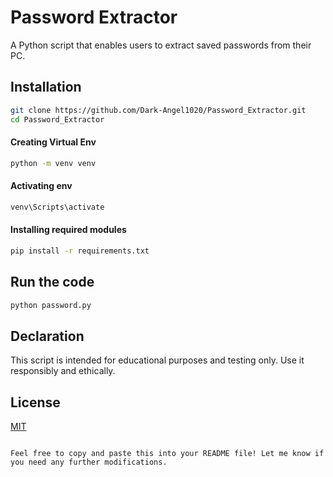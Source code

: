 
# Password Extractor

A Python script that enables users to extract saved passwords from their PC.

## Installation

```bash
git clone https://github.com/Dark-Angel1020/Password_Extractor.git
cd Password_Extractor
```

#### Creating Virtual Env

```bash
python -m venv venv
```

#### Activating env

```bash
venv\Scripts\activate
```

#### Installing required modules

```bash
pip install -r requirements.txt
```

## Run the code
```bash
python password.py
```

## Declaration

This script is intended for educational purposes and testing only. Use it responsibly and ethically.

## License

[MIT]([https://choosealicense.com/licenses/mit/](https://github.com/Dark-Angel1020/Password_Extractor/blob/main/LICENSE))
```

Feel free to copy and paste this into your README file! Let me know if you need any further modifications.
